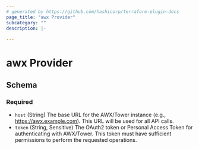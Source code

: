 ```yaml
---
# generated by https://github.com/hashicorp/terraform-plugin-docs
page_title: "awx Provider"
subcategory: ""
description: |-
  
---
```


# awx Provider





<!-- schema generated by tfplugindocs -->
## Schema

### Required

- `host` (String) The base URL for the AWX/Tower instance (e.g., https://awx.example.com). This URL will be used for all API calls.
- `token` (String, Sensitive) The OAuth2 token or Personal Access Token for authenticating with AWX/Tower. This token must have sufficient permissions to perform the requested operations.
